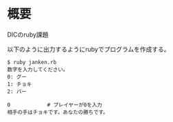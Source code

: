 # 概要
DICのruby課題

以下のように出力するようにrubyでプログラムを作成する。

```
$ ruby janken.rb
数字を入力してください。
0: グー
1: チョキ
2: パー

0            # プレイヤーが0を入力
相手の手はチョキです。あなたの勝ちです。
```